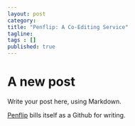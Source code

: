 ```yaml
---
layout: post 
category: 
title: "Penflip: A Co-Editing Service"
tagline: 
tags : [] 
published: true
---
```


# A new post #

Write your post here, using Markdown.

[Penflip](http://www.penflip.com) bills itself as a Github for writing. 

